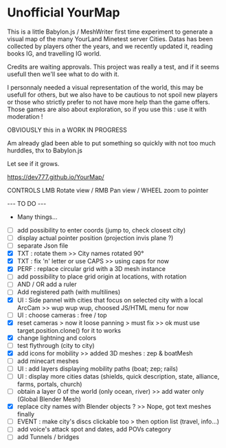 # Unofficial YourMap

This is a little Babylon.js / MeshWriter first time experiment to generate a visual map of the many YourLand Minetest server Cities.
Datas has been collected by players other the years, and we recently updated it, reading books IG, and travelling IG world.

Credits are waiting approvals.
This project was really a test, and if it seems usefull then we'll see what to do with it.

I personnaly needed a visual representation of the world, this may be usefull for others, but we also have to be cautious to not spoil new players or those who strictly prefer to not have more help than the game offers.
Those games are also about exploration, so if you use this : use it with moderation !

OBVIOUSLY this in a WORK IN PROGRESS

Am already glad been able to put something so quickly with not too much hurddles, thx to Babylon.js

Let see if it grows.

https://dev777.github.io/YourMap/

CONTROLS
LMB Rotate view / RMB Pan view / WHEEL zoom to pointer

--- TO DO ---
* Many things...
- [ ] add possibility to enter coords (jump to, check closest city)
- [ ] display actual pointer position (projection invis plane ?)
- [ ] separate Json file
- [x] TXT : rotate them >> City names rotated 90°
- [x] TXT : fix 'n' letter or use CAPS >> using caps for now
- [x] PERF : replace circular grid with a 3D mesh instance
- [ ] add possibility to place grid origin at locations, with rotation
- [ ] AND / OR add a ruler
- [ ] Add registered path (with multilines)
- [x] UI : Side pannel with cities that focus on selected city with a local ArcCam >> wup wup wup, choosed JS/HTML menu for now
- [ ] UI : choose cameras : free / top
- [x] reset cameras > now it loose panning > must fix >> ok must use target.position.clone() for it to works
- [x] change lightning and colors
- [ ] test flythrough (city to city)
- [x] add icons for mobility >> added 3D meshes : zep & boatMesh
- [ ] add minecart meshes
- [ ] UI : add layers displaying mobility paths (boat; zep; rails)
- [ ] UI : display more cities datas (shields, quick description, state, alliance, farms, portals, church)
- [ ] obtain a layer 0 of the world (only ocean, river) >> add water only (Global Blender Mesh)
- [x] replace city names with Blender objects ? >> Nope, got text meshes finally
- [ ] EVENT : make city's discs clickable too > then option list (travel, info...)
- [ ] add voice's attack spot and dates, add POVs category
- [ ] add Tunnels / bridges
